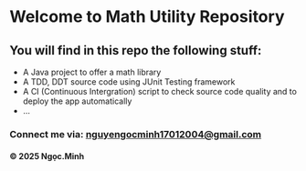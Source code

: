 # Welcome to Math Utility Repository

## You will find in this repo the following stuff:
* A Java project to offer a math library
* A TDD, DDT source code using JUnit Testing framework
* A CI (Continuous Intergration) script to check source code quality and to deploy the app automatically
* ...

### Connect me via: nguyengocminh17012004@gmail.com

#### &#169; 2025 Ngọc.Minh